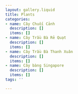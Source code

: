 ```yaml
---
layout: gallery.liquid
title: Plants
categories:
- name: Cây Chuối Cảnh
  description: []
  items: []
- name: Cây Trầu Bà Rẻ Quạt
  description: []
  items: []
- name: Cây Trầu Bà Thanh Xuân
  description: []
  items: []
- name: Cây bàng Singapore
  description: []
  items: []
tags: ''

---
```

